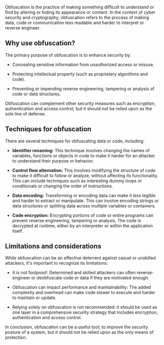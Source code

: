Obfuscation is the practice of making something difficult to understand or find by altering or hiding its appearance or content. In the context of cyber security and cryptography, obfuscation refers to the process of making data, code or communication less readable and harder to interpret or reverse engineer.

## Why use obfuscation?

The primary purpose of obfuscation is to enhance security by:

- Concealing sensitive information from unauthorized access or misuse.

- Protecting intellectual property (such as proprietary algorithms and code).

- Preventing or impending reverse engineering, tampering or analysis of code or data structures.

Obfuscation can complement other security measures such as encryption, authentication and access control, but it should not be relied upon as the sole line of defense.

## Techniques for obfuscation

There are several techniques for obfuscating data or code, including:

- **Identifier renaming:** This technique involves changing the names of variables, functions or objects in code to make it harder for an attacker to understand their purpose or behavior.

- **Control flow alternation:** This involves modifying the structure of code to make it difficult to follow or analyze, without affecting its functionality. This can include techniques such as interesting dummy loops or conditionals or changing the order of instructions.

- **Data encoding:** Transforming or encoding data can make it less legible and harder to extract or manipulate. This can involve encoding strings or data structures or splitting data across multiple variables or containers.

- **Code encryption:** Encrypting portions of code or entire programs can prevent reverse engineering, tampering or analysis, The code is decrypted at runtime, either by an interpreter or within the application itself.

## Limitations and considerations

While obfuscation can be an effective deterrent against casual or unskilled attackers, it's important to recognize its limitations:

- It is not foolproof: Determined and skilled attackers can often reverse-engineer or deobfuscate code or data if they are motivated enough.

- Obfuscation can impact performance and maintainability: The added complexity and overhead can make code slower to execute and harder to maintain or update.

- Relying solely on obfuscation is not recommended: it should be used as one layer in a comprehensive security strategy that includes encryption, authentication and access control.

In conclusion, obfuscation can be a useful tool; to improve the security posture of a system, but it should not be relied upon as the only means of protection.